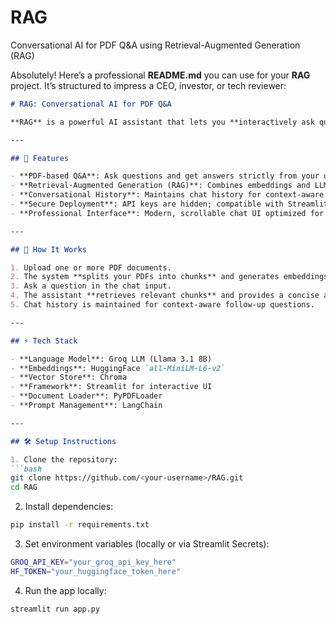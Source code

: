 # RAG
Conversational AI for PDF Q&amp;A using Retrieval-Augmented Generation (RAG)


Absolutely! Here’s a professional **README.md** you can use for your **RAG** project. It’s structured to impress a CEO, investor, or tech reviewer:

````markdown
# RAG: Conversational AI for PDF Q&A

**RAG** is a powerful AI assistant that lets you **interactively ask questions from your PDF documents** using **Retrieval-Augmented Generation (RAG)**. The system provides precise, concise answers **extracted directly from your uploaded PDFs**, making it ideal for research, business reports, or presentations.

---

## 🚀 Features

- **PDF-based Q&A**: Ask questions and get answers strictly from your uploaded documents.  
- **Retrieval-Augmented Generation (RAG)**: Combines embeddings and LLMs for accurate context-aware responses.  
- **Conversational History**: Maintains chat history for context-aware question reformulation.  
- **Secure Deployment**: API keys are hidden; compatible with Streamlit Cloud or local deployment.  
- **Professional Interface**: Modern, scrollable chat UI optimized for clarity and readability.  

---

## 📄 How It Works

1. Upload one or more PDF documents.  
2. The system **splits your PDFs into chunks** and generates embeddings for retrieval.  
3. Ask a question in the chat input.  
4. The assistant **retrieves relevant chunks** and provides a concise answer.  
5. Chat history is maintained for context-aware follow-up questions.  

---

## ⚡ Tech Stack

- **Language Model**: Groq LLM (Llama 3.1 8B)  
- **Embeddings**: HuggingFace `all-MiniLM-L6-v2`  
- **Vector Store**: Chroma  
- **Framework**: Streamlit for interactive UI  
- **Document Loader**: PyPDFLoader  
- **Prompt Management**: LangChain  

---

## 🛠 Setup Instructions

1. Clone the repository:  
```bash
git clone https://github.com/<your-username>/RAG.git
cd RAG
````

2. Install dependencies:

```bash
pip install -r requirements.txt
```

3. Set environment variables (locally or via Streamlit Secrets):

```bash
GROQ_API_KEY="your_groq_api_key_here"
HF_TOKEN="your_huggingface_token_here"
```

4. Run the app locally:

```bash
streamlit run app.py
```


